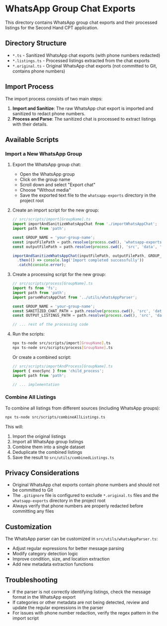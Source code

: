 # WhatsApp Group Chat Exports

This directory contains WhatsApp group chat exports and their processed listings for the Second Hand CPT application.

## Directory Structure

- `*.ts` - Sanitized WhatsApp chat exports (with phone numbers redacted)
- `*.listings.ts` - Processed listings extracted from the chat exports
- `*.original.ts` - Original WhatsApp chat exports (not committed to Git, contains phone numbers)

## Import Process

The import process consists of two main steps:

1. **Import and Sanitize**: The raw WhatsApp chat export is imported and sanitized to redact phone numbers.
2. **Process and Parse**: The sanitized chat is processed to extract listings with their details.

## Available Scripts

### Import a New WhatsApp Group

1. Export the WhatsApp group chat:
   - Open the WhatsApp group
   - Click on the group name
   - Scroll down and select "Export chat"
   - Choose "Without media"
   - Save the exported text file to the `whatsapp-exports` directory in the project root

2. Create an import script for the new group:
   ```typescript
   // src/scripts/import[GroupName].ts
   import importAndSanitizeWhatsAppChat from './importWhatsAppChat';
   import path from 'path';

   const GROUP_NAME = 'your-group-name';
   const inputFilePath = path.resolve(process.cwd(), 'whatsapp-exports', `${GROUP_NAME}.txt`);
   const outputFilePath = path.resolve(process.cwd(), 'src', 'data', 'whatsapp-exports', `${GROUP_NAME}.ts`);

   importAndSanitizeWhatsAppChat(inputFilePath, outputFilePath, GROUP_NAME)
     .then(() => console.log('Import completed successfully'))
     .catch(console.error);
   ```

3. Create a processing script for the new group:
   ```typescript
   // src/scripts/process[GroupName].ts
   import fs from 'fs';
   import path from 'path';
   import parseWhatsAppChat from '../utils/whatsAppParser';

   const GROUP_NAME = 'your-group-name';
   const SANITIZED_CHAT_PATH = path.resolve(process.cwd(), 'src', 'data', 'whatsapp-exports', `${GROUP_NAME}.ts`);
   const OUTPUT_LISTINGS_PATH = path.resolve(process.cwd(), 'src', 'data', 'whatsapp-exports', `${GROUP_NAME}.listings.ts`);

   // ... rest of the processing code
   ```

4. Run the scripts:
   ```bash
   npx ts-node src/scripts/import[GroupName].ts
   npx ts-node src/scripts/process[GroupName].ts
   ```

   Or create a combined script:
   ```typescript
   // src/scripts/importAndProcess[GroupName].ts
   import { execSync } from 'child_process';
   import path from 'path';

   // ... implementation
   ```

### Combine All Listings

To combine all listings from different sources (including WhatsApp groups):

```bash
npx ts-node src/scripts/combineAllListings.ts
```

This will:
1. Import the original listings
2. Import all WhatsApp group listings
3. Combine them into a single dataset
4. Deduplicate the combined listings
5. Save the result to `src/utils/combinedListings.ts`

## Privacy Considerations

- Original WhatsApp chat exports contain phone numbers and should not be committed to Git
- The `.gitignore` file is configured to exclude `*.original.ts` files and the `whatsapp-exports` directory in the project root
- Always verify that phone numbers are properly redacted before committing any files

## Customization

The WhatsApp parser can be customized in `src/utils/whatsAppParser.ts`:

- Adjust regular expressions for better message parsing
- Modify category detection logic
- Improve condition, size, and location extraction
- Add new metadata extraction functions

## Troubleshooting

- If the parser is not correctly identifying listings, check the message format in the WhatsApp export
- If categories or other metadata are not being detected, review and update the regular expressions in the parser
- For issues with phone number redaction, verify the regex pattern in the import script 